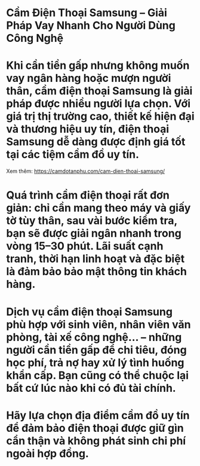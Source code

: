 # Cầm Điện Thoại Samsung – Giải Pháp Vay Nhanh Cho Người Dùng Công Nghệ

# Khi cần tiền gấp nhưng không muốn vay ngân hàng hoặc mượn người thân, cầm điện thoại Samsung là giải pháp được nhiều người lựa chọn. Với giá trị thị trường cao, thiết kế hiện đại và thương hiệu uy tín, điện thoại Samsung dễ dàng được định giá tốt tại các tiệm cầm đồ uy tín.
Xem thêm: https://camdotanphu.com/cam-dien-thoai-samsung/
# 

# Quá trình cầm điện thoại rất đơn giản: chỉ cần mang theo máy và giấy tờ tùy thân, sau vài bước kiểm tra, bạn sẽ được giải ngân nhanh trong vòng 15–30 phút. Lãi suất cạnh tranh, thời hạn linh hoạt và đặc biệt là đảm bảo bảo mật thông tin khách hàng.

# 

# Dịch vụ cầm điện thoại Samsung phù hợp với sinh viên, nhân viên văn phòng, tài xế công nghệ… – những người cần tiền gấp để chi tiêu, đóng học phí, trả nợ hay xử lý tình huống khẩn cấp. Bạn cũng có thể chuộc lại bất cứ lúc nào khi có đủ tài chính.

# 

# Hãy lựa chọn địa điểm cầm đồ uy tín để đảm bảo điện thoại được giữ gìn cẩn thận và không phát sinh chi phí ngoài hợp đồng.

